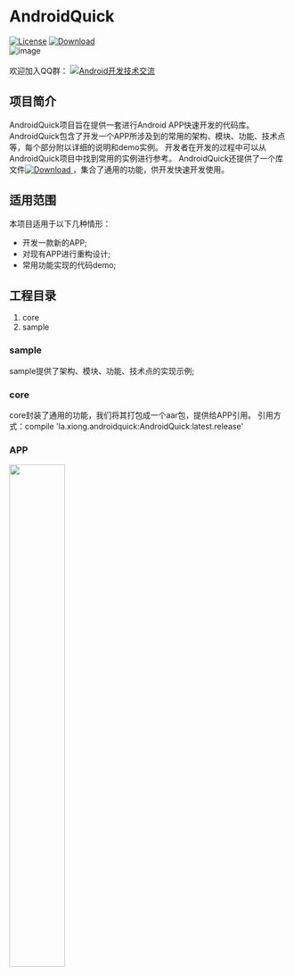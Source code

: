 # AndroidQuick
[![License](https://img.shields.io/badge/license-Apache%202-green.svg)](https://www.apache.org/licenses/LICENSE-2.0)
[![Download](https://api.bintray.com/packages/ddnosh/maven/AndroidQuick/images/download.svg) ](https://bintray.com/ddnosh/maven/AndroidQuick/_latestVersion)  
![image](https://github.com/ddnosh/AndroidQuick/blob/master/logo.png)  
<br />
欢迎加入QQ群：
<a target="_blank" href="//shang.qq.com/wpa/qunwpa?idkey=5867e988b85eecbb8c50bedab9810624fc017ce71098ae9394e7c935a4125281"><img border="0" src="http://pub.idqqimg.com/wpa/images/group.png" alt="Android开发技术交流" title="Android开发技术交流"></a>

## 项目简介
AndroidQuick项目旨在提供一套进行Android APP快速开发的代码库。 
AndroidQuick包含了开发一个APP所涉及到的常用的架构、模块、功能、技术点等，每个部分附以详细的说明和demo实例。
开发者在开发的过程中可以从AndroidQuick项目中找到常用的实例进行参考。
AndroidQuick还提供了一个库文件[![Download](https://api.bintray.com/packages/ddnosh/maven/AndroidQuick/images/download.svg) ](https://bintray.com/ddnosh/maven/AndroidQuick/_latestVersion) ，集合了通用的功能，供开发快速开发使用。

## 适用范围
本项目适用于以下几种情形：
- 开发一款新的APP;
- 对现有APP进行重构设计;
- 常用功能实现的代码demo;

## 工程目录
1. core
2. sample
### sample
sample提供了架构、模块、功能、技术点的实现示例;
### core
core封装了通用的功能，我们将其打包成一个aar包，提供给APP引用。
引用方式：compile 'la.xiong.androidquick:AndroidQuick:latest.release'

### APP
<img src="https://raw.githubusercontent.com/ddnosh/AndroidQuick/master/art/screenshot.jpg"  height="900" width="100">

